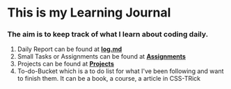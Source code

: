 # This is my Learning Journal
### The aim is to keep track of what I learn about coding daily.

1. Daily Report can be found at **[log.md]()**
2. Small Tasks or Assignments can be found at **[Assignments]()**
3. Projects can be found at **[Projects]()**
4. To-do-Bucket which is a to do list for what I've been following and want to finish them. It can be a book, a course, a article in CSS-TRick
